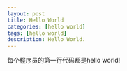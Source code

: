 ```yaml
---
layout: post
title: Hello World
categories: [hello world]
tags: [hello world]
description: Hello World.
---
```


每个程序员的第一行代码都是hello world!